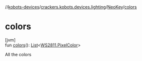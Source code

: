 //[kobots-devices](../../../index.md)/[crackers.kobots.devices.lighting](../index.md)/[NeoKey](index.md)/[colors](colors.md)

# colors

[jvm]\
fun [colors](colors.md)(): [List](https://kotlinlang.org/api/latest/jvm/stdlib/kotlin.collections/-list/index.html)&lt;[WS2811.PixelColor](../-w-s2811/-pixel-color/index.md)&gt;

All the colors

